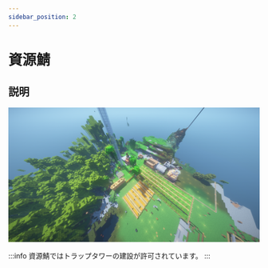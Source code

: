 ```yaml
---
sidebar_position: 2
---
```


# 資源鯖

## 説明

![Resource](./img/resource.png)

:::info
資源鯖ではトラップタワーの建設が許可されています。
:::